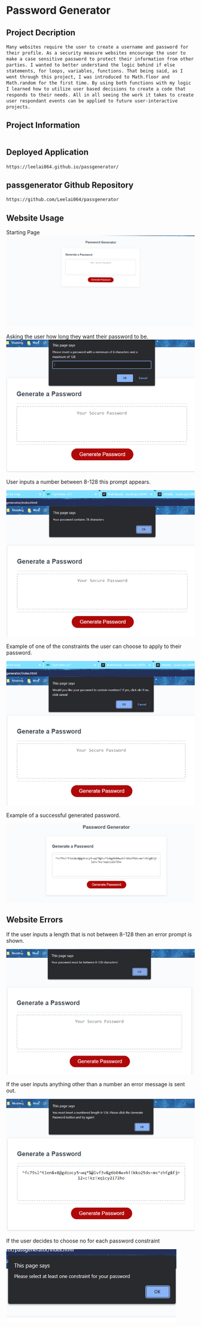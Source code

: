 # Password Generator

## Project Decription

```
Many websites require the user to create a username and password for their profile. As a security measure websites encourage the user to make a case sensitive password to protect their information from other parties. I wanted to better understand the logic behind if else statements, for loops, variables, functions. That being said, as I went through this project, I was introduced to Math.floor and Math.random for the first time. By using both functions with my logic I learned how to utilize user based decisions to create a code that responds to their needs. All in all seeing the work it takes to create user respondant events can be applied to future user-interactive projects.
```
## Project Information
```

```
## Deployed Application
```
https://leelai064.github.io/passgenerator/
```
## passgenerator Github Repository
```
https://github.com/Leelai064/passgenerator
```
## Website Usage

Starting Page
![Starting Page](./assets/passwordgeneratorsite.png)

Asking the user how long they want their password to be.
![Initial User Prompt](./assets/lengthprompt.png)

User inputs a number between 8-128 this prompt appears.

![User Inputs Correct Number Length](./assets/lengthcorrect.png)

Example of one of the constraints the user can choose to apply to their password.

![Picking Number, Special Character, Upper and Lower Case Outputs](./assets/passwordconstraintprompt.png)

Example of a successful generated password.

![Randomly Generated Password Successful](./assets/correctoutput.png)

## Website Errors

If the user inputs a length that is not between 8-128 then an error prompt is shown.

![Incorrect Length User Input](./assets/lengthrequirement.png)

If the user inputs anything other than a number an error message is sent out.

![Incorrect input from user](./assets/errormustbenum.png)

If the user decides to choose no for each password constraint

![Constraints Needed](./assets/constraintsneeded.png)

